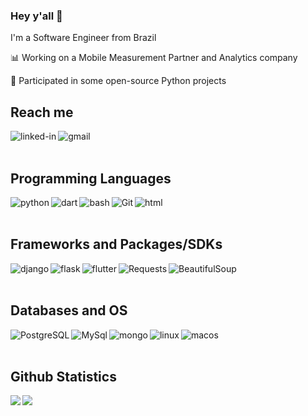 ### Hey y'all 👋
I'm a Software Engineer from Brazil

📊 Working on a Mobile Measurement Partner and Analytics company

🐍 Participated in some open-source Python projects
<br>

## Reach me

[<img align="left" alt="linked-in" src="https://img.shields.io/badge/linkedin-%230077B5.svg?&style=for-the-badge&logo=linkedin&logoColor=white" />](https://www.linkedin.com/in/arturpbarbosa/)
[<img align="left" alt="gmail" src="https://img.shields.io/badge/-Gmail-%23333?style=for-the-badge&logo=gmail&logoColor=white" />](mailto:fxbrartur@gmail.com)
<br>
<br> 

## Programming Languages
<img align="left" alt="python" src="https://img.shields.io/badge/-Python-%230077B5?style=for-the-badge&logo=python&logoColor=white" />
<img align="left" alt="dart" src="https://img.shields.io/badge/dart-%230175C2.svg?style=for-the-badge&logo=dart&logoColor=white" />
<img align="left" alt="bash" src="https://img.shields.io/badge/shell_script-%23121011.svg?style=for-the-badge&logo=gnu-bash&logoColor=white">
<img align="left" alt="Git" src="https://img.shields.io/badge/Git-E34F26?style=for-the-badge&logo=git&logoColor=white">
<img align="left" alt="html" src="https://img.shields.io/badge/html5-%23E34F26.svg?style=for-the-badge&logo=html5&logoColor=white" />
<br>
<br>

## Frameworks and Packages/SDKs
<img align="left" alt="django" src="https://img.shields.io/badge/django-%23092E20.svg?style=for-the-badge&logo=django&logoColor=white" />
<img align="left" alt="flask" src="https://img.shields.io/badge/flask-%23000.svg?style=for-the-badge&logo=flask&logoColor=white" />
<img align="left" alt="flutter" src="https://img.shields.io/badge/Flutter-%2302569B.svg?style=for-the-badge&logo=Flutter&logoColor=white" />
<img align="left" alt="Requests" src="https://img.shields.io/badge/Requests-777BB4?style=for-the-badge&ogo=requests&logoColor=black">
<img align="left" alt="BeautifulSoup" src="https://img.shields.io/badge/BeautifulSoup-DCDCDC?style=for-the-badge&ogo=soup&logoColor=black">
<br>
<br>

## Databases and OS
<img align="left" alt="PostgreSQL" src="https://img.shields.io/badge/PostgreSQL-4169E1?style=for-the-badge&logo=postgresql&logoColor=white">
<img align="left" alt="MySql" src="https://img.shields.io/badge/mysql-%2300f.svg?style=for-the-badge&logo=mysql&logoColor=white">
<img align="left" alt="mongo" src="https://img.shields.io/badge/MongoDB-%234ea94b.svg?style=for-the-badge&logo=mongodb&logoColor=white">
<img align="left" alt="linux" src="https://img.shields.io/badge/Linux-FCC624?style=for-the-badge&logo=linux&logoColor=black">
<img align="left" alt="macos" src="https://img.shields.io/badge/mac%20os-000000?style=for-the-badge&logo=macos&logoColor=F0F0F0">
<br>
<br>

## Github Statistics
<img align="left" src="https://github-readme-stats.vercel.app/api?username=fxbrartur&theme=dark&hide_border=true">
<img align="left" src="https://github-readme-stats.vercel.app/api/top-langs/?username=fxbrartur&langs_count=10&layout=compact&theme=dark&hide_border=true">
